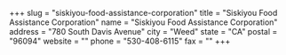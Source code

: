 +++
slug = "siskiyou-food-assistance-corporation"
title = "Siskiyou Food Assistance Corporation"
name = "Siskiyou Food Assistance Corporation"
address = "780 South Davis Avenue"
city = "Weed"
state = "CA"
postal = "96094"
website = ""
phone = "530-408-6115"
fax = ""
+++

